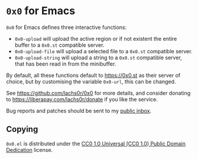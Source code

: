 `0x0` for Emacs
===============

`0x0` for Emacs defines three interactive functions:

- `0x0-upload` will upload the active region or if not existent the
  entire buffer to a `0x0.st` compatible server.
- `0x0-upload-file` will upload a selected file to a `0x0.st` compatible
  server.
- `0x0-upload-string` will upload a string to a `0x0.st` compatible
  server, that has been read in from the minibuffer.
  
By default, all these functions default to https://0x0.st as their
server of choice, but by customising the variable `0x0-url`, this can be
changed.

See https://github.com/lachs0r/0x0 for more details, and consider
donating to https://liberapay.com/lachs0r/donate if you like the
service.

Bug reports and patches should be sent to my [public inbox].

Copying
-------

`0x0.el` is distributed under the [CC0 1.0 Universal (CC0 1.0) Public
Domain Dedication][cc0] license.

[public inbox]: https://lists.sr.ht/~zge/public-inbox
[cc0]: https://creativecommons.org/publicdomain/zero/1.0/deed
